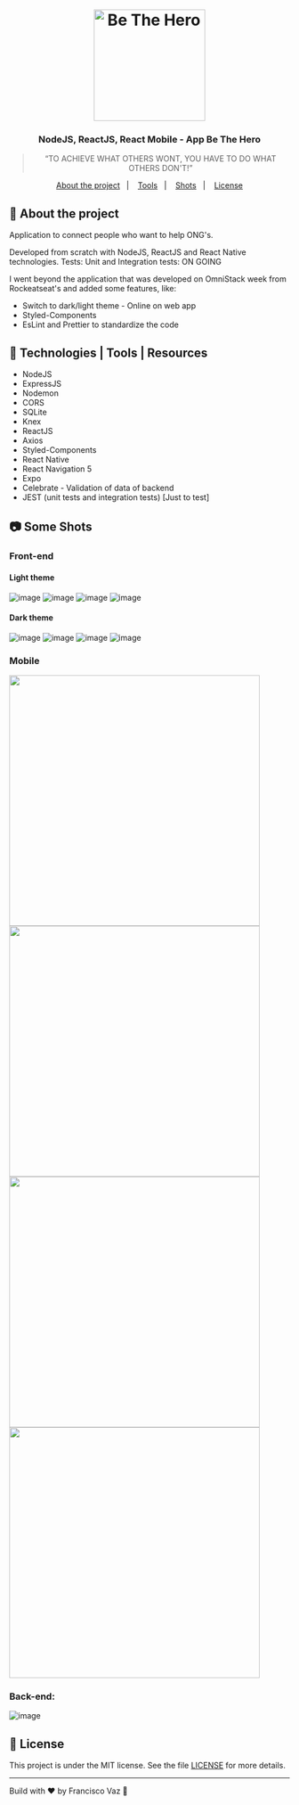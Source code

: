 <h1 align="center">
    <img alt="Be The Hero" src="frontend/src/assets/logo.svg" width="200px" />
</h1>

<h3 align="center">
  NodeJS, ReactJS, React Mobile - App Be The Hero
</h3>


<blockquote align="center">“TO ACHIEVE WHAT OTHERS WONT, YOU HAVE TO DO WHAT OTHERS DON'T!”</blockquote>

<p align="center">
  <a href="#rocket-about-the-project">About the project</a>&nbsp;&nbsp;&nbsp;|&nbsp;&nbsp;&nbsp;
  <a href="#construction_worker-tools">Tools</a>&nbsp;&nbsp;&nbsp;|&nbsp;&nbsp;&nbsp;
  <a href="#camera">Shots</a>&nbsp;&nbsp;&nbsp;|&nbsp;&nbsp;&nbsp;
  <a href="#memo-license">License</a>
</p>

## :rocket: About the project

Application to connect people who want to help ONG's.

Developed from scratch with NodeJS, ReactJS and React Native technologies.
Tests: Unit and Integration tests: ON GOING

I went beyond the application that was developed on OmniStack week from Rockeatseat's and added some features, like:
- Switch to dark/light theme - Online on web app
- Styled-Components
- EsLint and Prettier to standardize the code


## :construction_worker: Technologies | Tools | Resources
- NodeJS
- ExpressJS
- Nodemon
- CORS
- SQLite
- Knex
- ReactJS
- Axios
- Styled-Components
- React Native
- React Navigation 5
- Expo
- Celebrate - Validation of data of backend
- JEST (unit tests and integration tests) [Just to test]

## :camera: Some Shots

### Front-end
<!-- ![Be The Hero GIF](github/WebT.gif) -->
#### Light theme
![image](shots/login-light.png)
![image](shots/ong-light.png)
![image](shots/profile-light.png)
![image](shots/incident-light.png)
#### Dark theme
![image](shots/login-dark.png)
![image](shots/ong-dark.png)
![image](shots/profile-dark.png)
![image](shots/incident-dark.png)

### Mobile
<img src="shots/incidents-mobile.PNG" height="450" />
<img src="shots/detail-mobile.PNG" height="450" />
<img src="shots/mail-mobile.PNG" height="450" />
<img src="shots/whatsapp-mobile.jpg" height="450" />

### Back-end:
![image](shots/backend.png)


## :memo: License

This project is under the MIT license. See the file [LICENSE](LICENSE.md) for more details.

---

Build with ♥ by Francisco Vaz :wave: 
